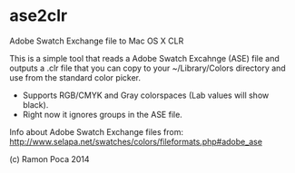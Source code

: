 ase2clr
=======

Adobe Swatch Exchange file to Mac OS X CLR

This is a simple tool that reads a Adobe Swatch Excahnge (ASE) file and outputs a .clr file that you can 
copy to your ~/Library/Colors directory and use from the standard color picker.

* Supports RGB/CMYK and Gray colorspaces (Lab values will show black).
* Right now it ignores groups in the ASE file.

Info about Adobe Swatch Exchange files from: 
http://www.selapa.net/swatches/colors/fileformats.php#adobe_ase

(c) Ramon Poca 2014 

